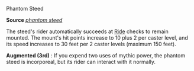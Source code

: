 Phantom Steed

**Source** [_phantom steed_](spells/phantomSteed#_phantom-steed)

The steed's rider automatically succeeds at [Ride](skills/ride#_ride) checks to remain mounted. The mount's hit points increase to 10 plus 2 per caster level, and its speed increases to 30 feet per 2 caster levels (maximum 150 feet).

**Augmented (3rd)** : If you expend two uses of mythic power, the phantom steed is incorporeal, but its rider can interact with it normally.

